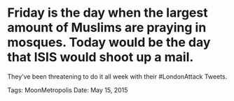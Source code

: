 # Friday is the day when the largest amount of Muslims are praying in mosques. Today would be the day that ISIS would shoot up a mail.
They’ve been threatening to do it all week with their #LondonAttack Tweets.

Tags: MoonMetropolis
Date: May 15, 2015